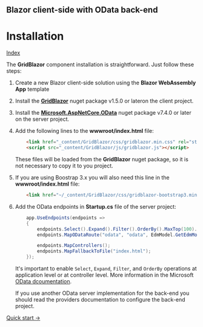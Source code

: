 ## Blazor client-side with OData back-end

# Installation

[Index](Documentation.md)

The **GridBlazor** component installation is straightforward. Just follow these steps:

1. Create a new Blazor client-side solution using the **Blazor WebAssembly App** template

2. Install the [**GridBlazor**](http://nuget.org/packages/GridBlazor/) nuget package v1.5.0 or lateron the client project.

3. Install the [**Microsoft.AspNetCore.OData**](http://www.nuget.org/packages/Microsoft.AspNetCore.OData/) nuget package v7.4.0 or later on the server project.

4. Add the following lines to the **wwwroot/index.html** file:
    ```html
        <link href="_content/GridBlazor/css/gridblazor.min.css" rel="stylesheet" />
        <script src="_content/GridBlazor/js/gridblazor.js"></script>
    ```
    These files will be loaded from the **GridBlazor** nuget package, so it is not necessary to copy it to you project.


5. If you are using Boostrap 3.x you will also need this line in the **wwwroot/index.html** file:
    ```html
        <link href="~/_content/GridBlazor/css/gridblazor-bootstrap3.min.css" rel="stylesheet" />
     ```

6. Add the OData endpoints in **Startup.cs** file of the server project:

    ```c#
        app.UseEndpoints(endpoints =>
        {
            endpoints.Select().Expand().Filter().OrderBy().MaxTop(100).Count();
            endpoints.MapODataRoute("odata", "odata", EdmModel.GetEdmModel());

            endpoints.MapControllers();
            endpoints.MapFallbackToFile("index.html");
        });
    ```

    It's important to enable ```Select```, ```Expand```, ```Filter```, and ```OrderBy``` operations at application level or at controller level.
    More information in the Microsoft [OData dcoumentation](https://docs.microsoft.com/en-us/dotnet/api/overview/odata-dotnet/).

    If you use another OData server implementation for the back-end you should read the providers documentation to configure the back-end project.
 
[Quick start ->](Quick_start.md)
